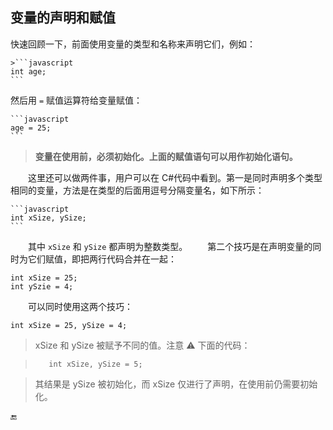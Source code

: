 ## 变量的声明和赋值

快速回顾一下，前面使用变量的类型和名称来声明它们，例如：

    >```javascript
    int age;
    ```

然后用 `=` 赋值运算符给变量赋值：

    ```javascript
    age = 25;
    ```

>**变量在使用前，必须初始化。上面的赋值语句可以用作初始化语句。**


&emsp;&emsp;这里还可以做两件事，用户可以在 C#代码中看到。第一是同时声明多个类型相同的变量，方法是在类型的后面用逗号分隔变量名，如下所示：

    ```javascript
    int xSize, ySize;
    ```

&emsp;&emsp;其中 `xSize` 和 `ySize` 都声明为整数类型。
&emsp;&emsp;第二个技巧是在声明变量的同时为它们赋值，即把两行代码合并在一起：

    int xSize = 25;
    int ySzie = 4;

&emsp;&emsp;可以同时使用这两个技巧：

    int xSize = 25, ySize = 4;

>xSize 和 ySize 被赋予不同的值。注意 ⚠️ 下面的代码：

>        int xSize, ySize = 5;

>其结果是 ySize 被初始化，而 xSize 仅进行了声明，在使用前仍需要初始化。






🔚
